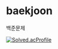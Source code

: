 # baekjoon
백준문제

[![Solved.acProfile](http://mazassumnida.wtf/api/v2/generate_badge?boj=durumi99)](https://solved.ac/durumi99)

